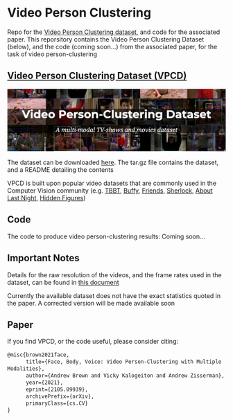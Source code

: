 # Video Person Clustering
Repo for the [Video Person Clustering dataset](https://www.robots.ox.ac.uk/~vgg/data/Video_Person_Clustering/), and code for the associated paper. This reporsitory contains the Video Person Clustering Dataset (below), and the code (coming soon...) from the associated paper, for the task of video person-clustering

## [Video Person Clustering Dataset (VPCD)](https://www.robots.ox.ac.uk/~vgg/data/Video_Person_Clustering/)

![alt text](VPCD.png)

The dataset can be downloaded [here]([https://www.robots.ox.ac.uk/~abrown/VPCD.tar.gz](https://thor.robots.ox.ac.uk/~vgg/data/Video_Person_Clustering/VPCD.tar.gz)). The tar.gz file contains the dataset, and a README detailing the contents

VPCD is built upon popular video datasets that are commonly used in the Computer Vision community (e.g. [TBBT](http://tvd.niderb.fr/assets/pdf/lrec2014.pdf), [Buffy](https://www.robots.ox.ac.uk/~vgg/publications/papers/everingham06a.pdf), [Friends](https://www.robots.ox.ac.uk/~vgg/research/c1c/src/VickyKalogeitonBMVC2020.pdf), [Sherlock](https://www.robots.ox.ac.uk/~vgg/publications/2017/Nagrani17b/nagrani17b.pdf), [About Last Night](https://arxiv.org/pdf/2008.11289.pdf), [Hidden Figures](https://arxiv.org/pdf/2008.11289.pdf)) 

## Code

The code to produce video person-clustering results: Coming soon...

## Important Notes

Details for the raw resolution of the videos, and the frame rates used in the dataset, can be found in [this document](https://docs.google.com/document/d/1YTqU2V6Abkei1GlupFCinPH1-9T8NyTuzMni9h5YKAw/edit?usp=sharing)

Currently the available dataset does not have the exact statistics quoted in the paper. A corrected version will be made available soon

## Paper

If you find VPCD, or the code useful, please consider citing:

```
@misc{brown2021face,
      title={Face, Body, Voice: Video Person-Clustering with Multiple Modalities}, 
      author={Andrew Brown and Vicky Kalogeiton and Andrew Zisserman},
      year={2021},
      eprint={2105.09939},
      archivePrefix={arXiv},
      primaryClass={cs.CV}
}
```

